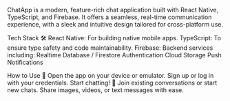 ChatApp is a modern, feature-rich chat application built with React Native, TypeScript, and Firebase. It offers a seamless, real-time communication experience, with a sleek and intuitive design tailored for cross-platform use.

Tech Stack 🛠️
React Native: For building native mobile apps.
TypeScript: To ensure type safety and code maintainability.
Firebase: Backend services including:
Realtime Database / Firestore
Authentication
Cloud Storage
Push Notifications

How to Use 🚀
Open the app on your device or emulator.
Sign up or log in with your credentials.
Start chatting! 💬
Join existing conversations or start new chats.
Share images, videos, or text messages with ease.



